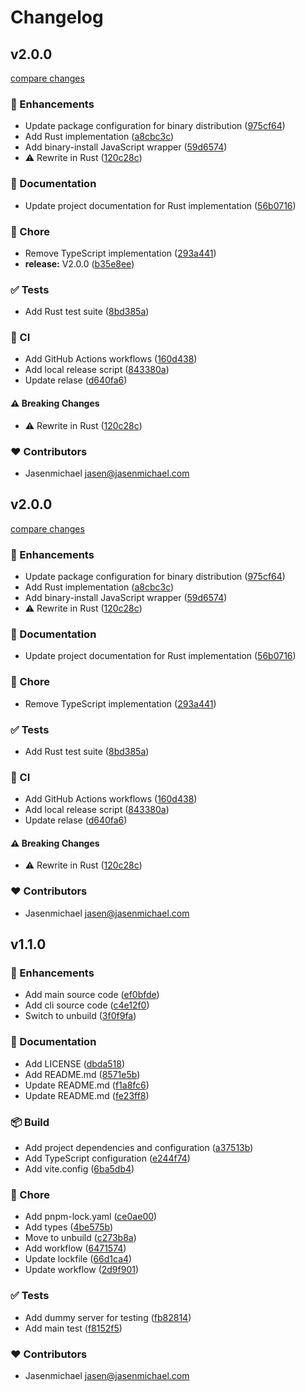 # Changelog


## v2.0.0

[compare changes](https://github.com/jasenmichael/port-claim/compare/v1.7.30...v2.0.0)

### 🚀 Enhancements

- Update package configuration for binary distribution ([975cf64](https://github.com/jasenmichael/port-claim/commit/975cf64))
- Add Rust implementation ([a8cbc3c](https://github.com/jasenmichael/port-claim/commit/a8cbc3c))
- Add binary-install JavaScript wrapper ([59d6574](https://github.com/jasenmichael/port-claim/commit/59d6574))
- ⚠️  Rewrite in Rust ([120c28c](https://github.com/jasenmichael/port-claim/commit/120c28c))

### 📖 Documentation

- Update project documentation for Rust implementation ([56b0716](https://github.com/jasenmichael/port-claim/commit/56b0716))

### 🏡 Chore

- Remove TypeScript implementation ([293a441](https://github.com/jasenmichael/port-claim/commit/293a441))
- **release:** V2.0.0 ([b35e8ee](https://github.com/jasenmichael/port-claim/commit/b35e8ee))

### ✅ Tests

- Add Rust test suite ([8bd385a](https://github.com/jasenmichael/port-claim/commit/8bd385a))

### 🤖 CI

- Add GitHub Actions workflows ([160d438](https://github.com/jasenmichael/port-claim/commit/160d438))
- Add local release script ([843380a](https://github.com/jasenmichael/port-claim/commit/843380a))
- Update relase ([d640fa6](https://github.com/jasenmichael/port-claim/commit/d640fa6))

#### ⚠️ Breaking Changes

- ⚠️  Rewrite in Rust ([120c28c](https://github.com/jasenmichael/port-claim/commit/120c28c))

### ❤️ Contributors

- Jasenmichael <jasen@jasenmichael.com>

## v2.0.0

[compare changes](https://github.com/jasenmichael/port-claim/compare/v1.7.30...v2.0.0)

### 🚀 Enhancements

- Update package configuration for binary distribution ([975cf64](https://github.com/jasenmichael/port-claim/commit/975cf64))
- Add Rust implementation ([a8cbc3c](https://github.com/jasenmichael/port-claim/commit/a8cbc3c))
- Add binary-install JavaScript wrapper ([59d6574](https://github.com/jasenmichael/port-claim/commit/59d6574))
- ⚠️  Rewrite in Rust ([120c28c](https://github.com/jasenmichael/port-claim/commit/120c28c))

### 📖 Documentation

- Update project documentation for Rust implementation ([56b0716](https://github.com/jasenmichael/port-claim/commit/56b0716))

### 🏡 Chore

- Remove TypeScript implementation ([293a441](https://github.com/jasenmichael/port-claim/commit/293a441))

### ✅ Tests

- Add Rust test suite ([8bd385a](https://github.com/jasenmichael/port-claim/commit/8bd385a))

### 🤖 CI

- Add GitHub Actions workflows ([160d438](https://github.com/jasenmichael/port-claim/commit/160d438))
- Add local release script ([843380a](https://github.com/jasenmichael/port-claim/commit/843380a))
- Update relase ([d640fa6](https://github.com/jasenmichael/port-claim/commit/d640fa6))

#### ⚠️ Breaking Changes

- ⚠️  Rewrite in Rust ([120c28c](https://github.com/jasenmichael/port-claim/commit/120c28c))

### ❤️ Contributors

- Jasenmichael <jasen@jasenmichael.com>

## v1.1.0


### 🚀 Enhancements

- Add main source code ([ef0bfde](https://github.com/jasenmichael/port-claim/commit/ef0bfde))
- Add cli source code ([c4e12f0](https://github.com/jasenmichael/port-claim/commit/c4e12f0))
- Switch to unbuild ([3f0f9fa](https://github.com/jasenmichael/port-claim/commit/3f0f9fa))

### 📖 Documentation

- Add LICENSE ([dbda518](https://github.com/jasenmichael/port-claim/commit/dbda518))
- Add README.md ([8571e5b](https://github.com/jasenmichael/port-claim/commit/8571e5b))
- Update README.md ([f1a8fc6](https://github.com/jasenmichael/port-claim/commit/f1a8fc6))
- Update README.md ([fe23ff8](https://github.com/jasenmichael/port-claim/commit/fe23ff8))

### 📦 Build

- Add project dependencies and configuration ([a37513b](https://github.com/jasenmichael/port-claim/commit/a37513b))
- Add TypeScript configuration ([e244f74](https://github.com/jasenmichael/port-claim/commit/e244f74))
- Add vite.config ([6ba5db4](https://github.com/jasenmichael/port-claim/commit/6ba5db4))

### 🏡 Chore

- Add pnpm-lock.yaml ([ce0ae00](https://github.com/jasenmichael/port-claim/commit/ce0ae00))
- Add types ([4be575b](https://github.com/jasenmichael/port-claim/commit/4be575b))
- Move to unbuild ([c273b8a](https://github.com/jasenmichael/port-claim/commit/c273b8a))
- Add workflow ([6471574](https://github.com/jasenmichael/port-claim/commit/6471574))
- Update lockfile ([66d1ca4](https://github.com/jasenmichael/port-claim/commit/66d1ca4))
- Update workflow ([2d9f901](https://github.com/jasenmichael/port-claim/commit/2d9f901))

### ✅ Tests

- Add dummy server for testing ([fb82814](https://github.com/jasenmichael/port-claim/commit/fb82814))
- Add main test ([f8152f5](https://github.com/jasenmichael/port-claim/commit/f8152f5))

### ❤️ Contributors

- Jasenmichael <jasen@jasenmichael.com>

